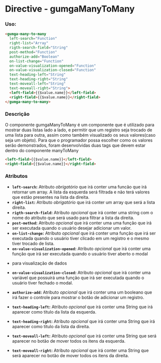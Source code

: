 # Directive - gumgaManyToMany

### Uso:
```html
<gumga-many-to-many
  left-search="Function"
  right-list="Array"
  rigth-search-field="String"
  post-method="Function"
  authorize-add="Boolean"
  on-list-change="Function"
  on-value-visualization-opened="Function"
  on-value-visualization-closed="Function"  
  text-heading-left="String"
  text-heading-right="String"
  text-moveall-left="String"
  text-moveall-right="String">
  <left-field>{{$value.name}}</left-field>
  <right-field>{{$value.name}}</right-field>
</gumga-many-to-many>
```

### Descrição
O componente gumgaManyToMany é um componente que é utilizado para mostrar duas listas lado a lado, e permitir que um registro seja trocado de uma lista para outra,
assim como também visualizado os seus valores(caso seja um objeto).
Para que o programador possa escolher como os valores serão demonstrados, foram desenvolvidas duas tags que devem estar dentro do componente manyToMany
```html
<left-field>{{$value.name}}</left-field>
<right-field>{{$value.name}}</right-field>
```

### Atributos

- **`left-search`:** Atributo *obrigatório* que irá conter uma funcão que irá retornar um array. A lista da esquerda será filtrada e não terá valores que estão presentes na lista da direita.
- **`right-list`:** Atributo *obrigatório* que irá conter um array que será a lista direita.
- **`rigth-search-field`:** Atributo *opcional* que irá conter uma string com o nome do atributo que será usado para filtrar a lista da direita.
- **`post-method`:**  Atributo *opcional* que irá conter uma  uma função que irá ser executada quando o usuário desejar adicionar um valor.
- **`on-list-change`:** Atributo *opcional* que irá conter uma função que irá ser executada quando o usuário tiver clicado em um registro e o mesmo tiver trocado de lista.
- **`on-value-visualization-opened`:** Atributo *opcional* que irá conter uma função que irá ser executada quando o usuário tiver aberto o modal
* para visualização de dados
- **`on-value-visualization-closed`:** Atributo *opcional* que irá conter uma variável que possuirá uma função que irá ser executada quando o usuário tiver fechado o modal.
- **`authorize-add`:** Atributo *opcional* que irá conter uma um booleano que irá fazer o controle para mostrar o botão de adicionar um registro.

- **`text-heading-left`:** Atributo *opcional* que irá conter uma String que irá aparecer como titulo da lista da esquerda.
- **`text-heading-right`:** Atributo *opcional* que irá conter uma String que irá aparecer como titulo da lista da direita.
- **`text-moveall-left`:** Atributo *opcional* que irá conter uma String que será aparecer no botão de mover todos os itens da esquerda.
- **`text-moveall-right`:** Atributo *opcional* que irá conter uma String que será aparecer no botão de mover todos os itens da direita.
